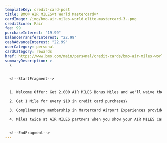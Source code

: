 ```yaml
---
templateKey: credit-card-post
title: BMO® AIR MILES®† World Mastercard®*
cardImage: /img/bmo-air-miles-world-elite-mastercard-3-.png
creditScore: Fair
fee: 99
purchaseInterest: "19.99"
balanceTransferInterest: "22.99"
cashAdvanceInterest: "22.99"
userCategory: personal
cardCategory: rewards
href: https://www.bmo.com/main/personal/credit-cards/bmo-air-miles-world-elite-mastercard/
summaryDescription: >-
  \


  <!--StartFragment-->


  1. Welcome Offer: Get 2,000 AIR MILES Bonus Miles and we'll waive the $120 annual fee for the first year.\

  2. Get 1 Mile for every $10 in credit card purchases\

  3. Complimentary membership in Mastercard Airport Experiences provided by LoungeKey, with exclusive VIP access, plus two annual complimentary passes\

  4. Miles twice at AIR MILES partners when you show your AIR MILES Card too


  <!--EndFragment-->
---
```

